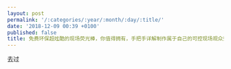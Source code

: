 ```yaml
---
layout: post
permalink: '/:categories/:year/:month/:day/:title/'
date: '2018-12-09 00:39 +0100'
published: false
title: 免费环保超炫酷的现场荧光棒，你值得拥有，手把手详解制作属于自己的可控现场观众荧光棒
---
```

去过
